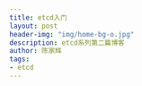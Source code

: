 ```yaml
---
title: etcd入门
layout: post
header-img: "img/home-bg-o.jpg"
description: etcd系列第二篇博客
author: 陈家辉
tags:
- etcd
---
```


